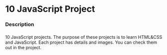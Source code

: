 <h1 align="left">10 JavaScript Project</h1>

###

<h3 align="left">Description</h3>

###

<p align="left">10 JavaScript projects. The purpose of these projects is to learn HTML&CSS and JavaScript. Each project has details and images. You can check them out in the project.</p>

###
